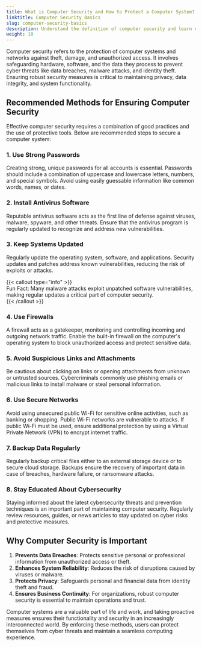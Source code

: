 ```yaml
---
title: What is Computer Security and How to Protect a Computer System?
linktitle: Computer Security Basics
slug: computer-security-basics
description: Understand the definition of computer security and learn effective methods for safeguarding computer systems against cyber threats.
weight: 10
---
```


Computer security refers to the protection of computer systems and networks against theft, damage, and unauthorized access. It involves safeguarding hardware, software, and the data they process to prevent cyber threats like data breaches, malware attacks, and identity theft. Ensuring robust security measures is critical to maintaining privacy, data integrity, and system functionality.

## Recommended Methods for Ensuring Computer Security

Effective computer security requires a combination of good practices and the use of protective tools. Below are recommended steps to secure a computer system:

### 1. Use Strong Passwords

Creating strong, unique passwords for all accounts is essential. Passwords should include a combination of uppercase and lowercase letters, numbers, and special symbols. Avoid using easily guessable information like common words, names, or dates.

### 2. Install Antivirus Software

Reputable antivirus software acts as the first line of defense against viruses, malware, spyware, and other threats. Ensure that the antivirus program is regularly updated to recognize and address new vulnerabilities.

### 3. Keep Systems Updated

Regularly update the operating system, software, and applications. Security updates and patches address known vulnerabilities, reducing the risk of exploits or attacks.

{{< callout type="info" >}}  
Fun Fact: Many malware attacks exploit unpatched software vulnerabilities, making regular updates a critical part of computer security.  
{{< /callout >}}

### 4. Use Firewalls

A firewall acts as a gatekeeper, monitoring and controlling incoming and outgoing network traffic. Enable the built-in firewall on the computer's operating system to block unauthorized access and protect sensitive data.

### 5. Avoid Suspicious Links and Attachments

Be cautious about clicking on links or opening attachments from unknown or untrusted sources. Cybercriminals commonly use phishing emails or malicious links to install malware or steal personal information.

### 6. Use Secure Networks

Avoid using unsecured public Wi-Fi for sensitive online activities, such as banking or shopping. Public Wi-Fi networks are vulnerable to attacks. If public Wi-Fi must be used, ensure additional protection by using a Virtual Private Network (VPN) to encrypt internet traffic.

### 7. Backup Data Regularly

Regularly backup critical files either to an external storage device or to secure cloud storage. Backups ensure the recovery of important data in case of breaches, hardware failure, or ransomware attacks.

### 8. Stay Educated About Cybersecurity

Staying informed about the latest cybersecurity threats and prevention techniques is an important part of maintaining computer security. Regularly review resources, guides, or news articles to stay updated on cyber risks and protective measures.

## Why Computer Security is Important

1. **Prevents Data Breaches**: Protects sensitive personal or professional information from unauthorized access or theft.
2. **Enhances System Reliability**: Reduces the risk of disruptions caused by viruses or malware.
3. **Protects Privacy**: Safeguards personal and financial data from identity theft and fraud.
4. **Ensures Business Continuity**: For organizations, robust computer security is essential to maintain operations and trust.

Computer systems are a valuable part of life and work, and taking proactive measures ensures their functionality and security in an increasingly interconnected world. By enforcing these methods, users can protect themselves from cyber threats and maintain a seamless computing experience.
